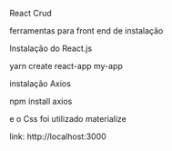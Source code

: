 React Crud

ferramentas para front end de instalação

Instalação do React.js

yarn create react-app my-app

instalação Axios

npm install axios

e o Css foi utilizado materialize

link: http://localhost:3000
